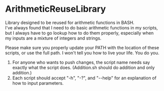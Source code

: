 # ArithmeticReuseLibrary
Library designed to be reused for arithmetic functions in BASH.  
I've always found that I need to do basic arithmetic functions in my scripts, but I always have to go lookup how to do them properly, especially when my inputs are a mixture of integers and strings. 

Please make sure you properly update your PATH with the location of these scripts, or use the full path. I won't tell you how to live your life. You do you. 

1. For anyone who wants to push changes, the script name needs say exactly what the script does. (Addition.sh should do addition and only addition.)
2. Each script should accept "-h", "-?", and "--help" for an explanation of how to input parameters. 
